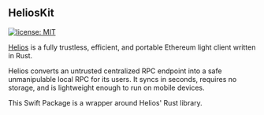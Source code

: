 ## HeliosKit

[![license: MIT](https://img.shields.io/badge/license-MIT-brightgreen.svg)](https://opensource.org/licenses/MIT)

[Helios](https://github.com/a16z/helios) is a fully trustless, efficient, and portable Ethereum light client written in Rust.

Helios converts an untrusted centralized RPC endpoint into a safe unmanipulable local RPC for its users. It syncs in seconds, requires no storage, and is lightweight enough to run on mobile devices.

This Swift Package is a wrapper around Helios' Rust library.
